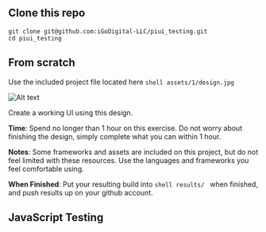 
## Clone this repo
```shell
git clone git@github.com:iGoDigital-LLC/piui_testing.git
cd piui_testing
```

## From scratch
Use the included project file located here ```shell assets/1/design.jpg ``` 

![Alt text](builds/app/app/assets/images/design.png?raw=true "Dashboard")

Create a working UI using this design.

**Time**:  Spend no longer than 1 hour on this exercise.   Do not worry about finishing the design, simply complete what you can within 1 hour.  

**Notes**:  Some frameworks and assets are included on this project, but do not feel limited with these resources.  Use the languages and frameworks you feel comfortable using.

**When Finished**:  Put your resulting build into ```shell results/ ``` when finished, and push results up on your github account.

## JavaScript Testing


